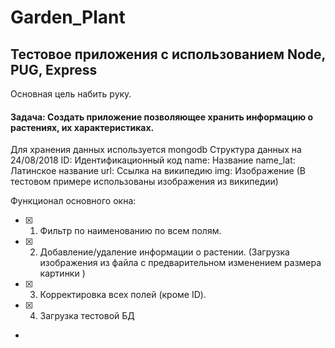 # Garden_Plant
## Тестовое приложения с использованием Node, PUG, Express
Основная цель набить руку.

#### Задача: Создать приложение позволяющее хранить информацию о растениях, их характеристиках.

Для хранения данных используется mongodb
Структура данных на 24/08/2018
ID:       Идентификационный код
name:     Название
name_lat: Латинское название
url:      Ссылка на википедию
img:      Изображение (В тестовом примере использованы изображения из википедии)

Функционал основного окна:
- [X] 1. Фильтр по наименованию по всем полям.
- [X] 2. Добавление/удаление информации о растении. (Загрузка изображения из файла с предварительном изменением размера картинки )
- [X] 3. Корректировка всех полей (кроме ID).
- [X] 4. Загрузка тестовой БД
-

